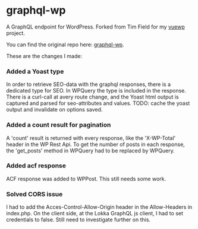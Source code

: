 # graphql-wp
A GraphQL endpoint for WordPress.
Forked from Tim Field for my [vuewp](https://github.com/whuysmans/vuewp) project.

You can find the original repo here: [graphql-wp](https://github.com/tim-field/graphql-wp).

These are the changes I made:

### Added a Yoast type
In order to retrieve SEO-data with the graphql responses, there is a dedicated type for SEO. In WPQuery the type is included in the response. There is a curl-call at avery route change, and the Yoast html output is captured and parsed for seo-attributes and values. TODO: cache the yoast output and invalidate on options saved.

### Added a count result for pagination
A 'count' result is returned with every response, like the 'X-WP-Total' header in the WP Rest Api. To get the number of posts in each response, the 'get_posts' method in WPQuery had to be replaced by WPQuery.

### Added acf response
ACF response was added to WPPost. This still needs some work.

### Solved CORS issue
I had to add the Acces-Control-Allow-Origin header in the Allow-Headers in index.php. On the client side, at the Lokka GraphQL js client, I had to set credentials to false. Still need to investigate further on this.

